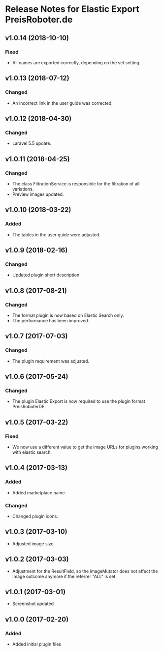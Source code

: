 # Release Notes for Elastic Export PreisRoboter.de

## v1.0.14 (2018-10-10)

### Fixed
- All names are exported correctly, depending on the set setting.

## v1.0.13 (2018-07-12)

### Changed
- An incorrect link in the user guide was corrected.

## v1.0.12 (2018-04-30)

### Changed
- Laravel 5.5 update.

## v1.0.11 (2018-04-25)

### Changed
- The class FiltrationService is responsible for the filtration of all variations.
- Preview images updated.

## v1.0.10 (2018-03-22)

### Added
- The tables in the user guide were adjusted.

## v1.0.9 (2018-02-16)

### Changed
- Updated plugin short description.

## v1.0.8 (2017-08-21)

### Changed
- The format plugin is now based on Elastic Search only.
- The performance has been improved.

## v1.0.7 (2017-07-03)

### Changed
- The plugin requirement was adjusted.

## v1.0.6 (2017-05-24)

### Changed
- The plugin Elastic Export is now required to use the plugin format PreisRoboterDE.

## v1.0.5 (2017-03-22)

### Fixed
- We now use a different value to get the image URLs for plugins working with elastic search.

## v1.0.4 (2017-03-13)

### Added
- Added marketplace name.

### Changed
- Changed plugin icons.

## v1.0.3 (2017-03-10)
- Adjusted image size

## v1.0.2 (2017-03-03)
- Adjustment for the ResultField, so the imageMutator does not affect the image outcome anymore if the referrer "ALL" is set

## v1.0.1 (2017-03-01)
- Screenshot updated

## v1.0.0 (2017-02-20)
 
### Added
- Added initial plugin files

